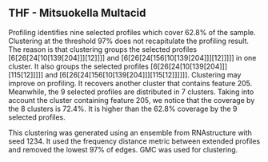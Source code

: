 ## THF - Mitsuokella Multacid

Profiling identifies nine selected profiles which cover 62.8% of the sample. 
Clustering at the threshold 97% does not recapitulate the profiling result. 
The reason is that clustering groups the selected profiles 
[6[26[24[10[139[204]]][12]]]] and [6[26[24[156[10[139[204]]][12]]]]] in one 
cluster. It also groups the selected profiles [6[26[24[10[139[204]]][115[12]]]]] 
and [6[26[24[156[10[139[204]]][115[12]]]]]]. Clustering may improve on profiling. 
It recovers another cluster that contains feature 205. Meanwhile, the 9 selected 
profiles are distributed in 7 clusters. Taking into account the cluster 
containing feature 205, we notice that the coverage by the 8 clusters is 72.4%. 
It is higher than the 62.8% coverage by the 9 selected profiles.

This clustering was generated using an ensemble from RNAstructure with seed 1234. 
It used the frequency distance metric between extended profiles and removed the 
lowest 97% of edges. GMC was used for clustering.